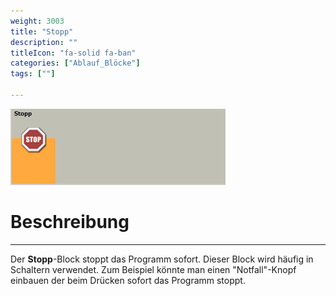 ```yaml
---
weight: 3003
title: "Stopp"
description: ""
titleIcon: "fa-solid fa-ban"
categories: ["Ablauf_Blöcke"]
tags: [""]

---
```



![Block.png](/images/nxt-images/Kapitel%204%20Ablauf/4.4%20Stopp/Block.png)

# Beschreibung
---

Der **Stopp**-Block stoppt das Programm sofort. Dieser Block wird häufig in Schaltern verwendet. Zum Beispiel könnte man einen "Notfall"-Knopf einbauen der beim Drücken sofort das Programm stoppt.

